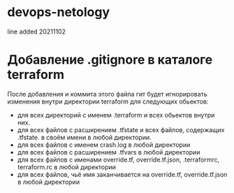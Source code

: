# devops-netology

line added 20211102

# Добавление .gitignore в каталоге terraform

После добавления и коммита этого файла гит будет игнорировать изменения внутри директории terraform для следующих обьектов:
- для всех директорий с именем .terraform и всех обьектов внутри них.
- для всех файлов с расширением .tfstate и всех файлов, содержащих .tfstate. в своём имени в любой директории. 
- для всех файлов с именем crash.log в любой директории
- для всех файлов с расширением .tfvars в любой директории
- для всех файлов с именами override.tf, override.tf.json, .terraformrc, terraform.rc в любой директории
- для всех файлов, чьё имя заканчивается на override.tf, override.tf.json в любой директории



